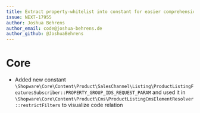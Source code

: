 ```yaml
---
title: Extract property-whitelist into constant for easier comprehension of code relation
issue: NEXT-17955
author: Joshua Behrens
author_email: code@joshua-behrens.de
author_github: @JoshuaBehrens
---
```

# Core
* Added new constant `\Shopware\Core\Content\Product\SalesChannel\Listing\ProductListingFeaturesSubscriber::PROPERTY_GROUP_IDS_REQUEST_PARAM` and used it in `\Shopware\Core\Content\Product\Cms\ProductListingCmsElementResolver::restrictFilters` to visualize code relation
